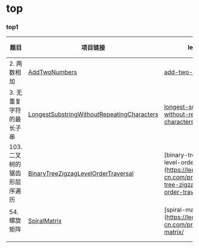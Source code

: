 # top

### top1
| 题目 | 项目链接 | leetcode | 心得 |
|---|---|---|---|
| 2. 两数相加 | [AddTwoNumbers](top1/AddTwoNumbers.java) | [add-two-numbers](https://leetcode-cn.com/problems/add-two-numbers/) |   |
| 3. 无重复字符的最长子串 | [LongestSubstringWithoutRepeatingCharacters](top1/LongestSubstringWithoutRepeatingCharacters.java) | [longest-substring-without-repeating-characters](https://leetcode-cn.com/problems/longest-substring-without-repeating-characters/) |   |
| 103. 二叉树的锯齿形层序遍历 | [BinaryTreeZigzagLevelOrderTraversal](top1/BinaryTreeZigzagLevelOrderTraversal.java) | [binary-tree-zigzag-level-order-traversal](https://leetcode-cn.com/problems/binary-tree-zigzag-level-order-traversal/ |   |
| 54. 螺旋矩阵 | [SpiralMatrix](top1/SpiralMatrix.java) | [spiral-matrix](https://leetcode-cn.com/problems/spiral-matrix/ |   |
|  | []() | []() |   |
|  |  |  |   |
